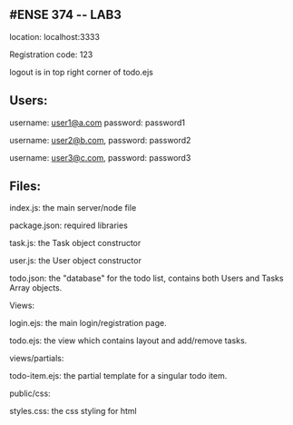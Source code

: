 #ENSE 374 -- LAB3
---

location: localhost:3333

Registration code: 123

logout is in top right corner of todo.ejs


Users:
---

username: user1@a.com
password: password1

username: user2@b.com,
password: password2

username: user3@c.com,
password: password3


Files:
---

index.js: the main server/node file

package.json: required libraries

task.js: the Task object constructor

user.js: the User object constructor

todo.json: the "database" for the todo list, contains both Users and Tasks Array objects.

Views:

login.ejs: the main login/registration page.

todo.ejs: the view which contains layout and add/remove tasks.

views/partials:

todo-item.ejs: the partial template for a singular todo item.


public/css:

styles.css: the css styling for html

